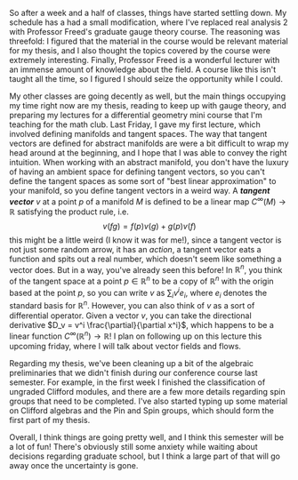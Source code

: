 So after a week and a half of classes, things have started settling down. My
schedule has a had a small modification, where I've replaced real analysis 2
with Professor Freed's graduate gauge theory course. The reasoning was threefold:
I figured that the material in the course would be relevant material for my thesis,
and I also thought the topics covered by the course were extremely interesting.
Finally, Professor Freed is a wonderful lecturer with an immense amount of knowledge
about the field. A course like this isn't taught all the time, so I figured I
should seize the opportunity while I could.

My other classes are going decently as well, but the main things occupying my
time right now are my thesis, reading to keep up with gauge theory, and
preparing my lectures for a differential geometry mini course that I'm
teaching for the math club. Last Friday, I gave my first lecture, which
involved defining manifolds and tangent spaces. The way that tangent
vectors are defined for abstract manifolds are were a bit difficult to
wrap my head around at the beginning, and I hope that I was able to convey
the right intuition. When working with an abstract manifold, you don't
have the luxury of having an ambient space for defining tangent vectors,
so you can't define the tangent spaces as some sort of "best linear approximation"
to your manifold, so you define tangent vectors in a weird way. A <b><i>tangent
vector</i></b> $v$ at a point $p$ of a manifold $M$ is defined to be a linear
map $C^\infty(M) \to \mathbb{R}$ satisfying the product rule, i.e.
$$v(fg) = f(p)v(g) + g(p)v(f) $$
this might be a little weird (I know it was for me!), since a tangent vector is
not just some random arrow, it has an <i>action</i>, a tangent vector eats a
function and spits out a real number, which doesn't seem like something
a vector does. But in a way, you've already seen this before! In $\mathbb{R}^n$,
you think of the tangent space at a point $p \in \mathbb{R}^n$ to be a copy
of $\mathbb{R}^n$ with the origin based at the point $p$, so you can write $v$
as $\sum_i v^ie_i$, where $e_i$ denotes the standard basis for $\mathbb{R}^n$. However,
you can also think of $v$ as a sort of differential operator. Given a vector $v$,
you can take the directional derivative $D_v = v^i \frac{\partial}{\partial x^i}$,
which happens to be a linear function $C^\infty(\mathbb{R}^n) \to \mathbb{R}$!
I plan on following up on this lecture this upcoming friday, where I will talk about
vector fields and flows.

Regarding my thesis, we've been cleaning up a bit of the algebraic preliminaries
that we didn't finish during our conference course last semester. For example,
in the first week I finished the classification of ungraded Clifford modules,
and there are a few more details regarding spin groups that need to be completed.
I've also started typing up some material on Clifford algebras and the Pin and
Spin groups, which should form the first part of my thesis.

Overall, I think things are going pretty well, and I think this semester will be
a lot of fun! There's obviously still some anxiety while waiting about decisions
regarding graduate school, but I think a large part of that will go away
once the uncertainty is gone.
